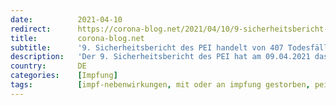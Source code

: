 ```yaml
---
date:          2021-04-10
redirect:      https://corona-blog.net/2021/04/10/9-sicherheitsbericht-des-pei-handelt-von-407-todesfaellen-ploetzlich-auftauchenden-429-thrombosen-und-einem-grossen-experiment/
title:         corona-blog.net
subtitle:      '9. Sicherheitsbericht des PEI handelt von 407 Todesfällen, plötzlich auftauchenden 429 Thrombosen und einem großen Experiment'
description:   'Der 9. Sicherheitsbericht des PEI hat am 09.04.2021 das Licht der Welt erblickt. Plötzlich tauchen da eine ganze Menge von Thrombosen auf – zusammen mit einer…'
country:       DE
categories:    [Impfung]
tags:          [impf-nebenwirkungen, mit oder an impfung gestorben, pei]
---
```

